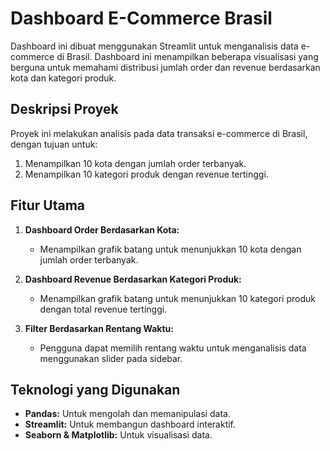 # Dashboard E-Commerce Brasil

Dashboard ini dibuat menggunakan Streamlit untuk menganalisis data e-commerce di Brasil. Dashboard ini menampilkan beberapa visualisasi yang berguna untuk memahami distribusi jumlah order dan revenue berdasarkan kota dan kategori produk.

## Deskripsi Proyek

Proyek ini melakukan analisis pada data transaksi e-commerce di Brasil, dengan tujuan untuk:
1. Menampilkan 10 kota dengan jumlah order terbanyak.
2. Menampilkan 10 kategori produk dengan revenue tertinggi.

## Fitur Utama

1. **Dashboard Order Berdasarkan Kota:**
   - Menampilkan grafik batang untuk menunjukkan 10 kota dengan jumlah order terbanyak.
   
2. **Dashboard Revenue Berdasarkan Kategori Produk:**
   - Menampilkan grafik batang untuk menunjukkan 10 kategori produk dengan total revenue tertinggi.

3. **Filter Berdasarkan Rentang Waktu:**
   - Pengguna dapat memilih rentang waktu untuk menganalisis data menggunakan slider pada sidebar.

## Teknologi yang Digunakan

- **Pandas:** Untuk mengolah dan memanipulasi data.
- **Streamlit:** Untuk membangun dashboard interaktif.
- **Seaborn & Matplotlib:** Untuk visualisasi data.
